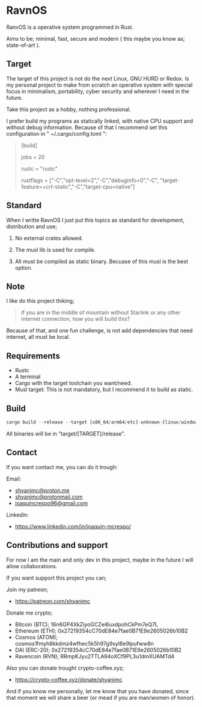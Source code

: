 # RavnOS
RanvOS is a operative system programmed in Rust.

Aims to be; minimal, fast, secure and modern ( this maybe you know as; state-of-art ).

## Target
The target of this project is not do the next Linux, GNU HURD or Redox. Is my personal project to make from scratch an operative system with special focus in minimalism, portability, cyber security and wherever I need in the future.

Take this project as a hobby, nothing professional.

I prefer build my programs as statically linked, with native CPU support and without debug information. Because of that I recommend set this configuration in " ~/.cargo/config.toml ":

> \[build]
> 
> jobs = 20
> 
> 
> rustc = "rustc"
> 
> rustflags = ["-C","opt-level=2","-C","debuginfo=0","-C", "target-feature=+crt-static","-C","target-cpu=native"]

## Standard

When I writte RavnOS I just put this topics as standard for development, distribution and use;

1. No external crates allowed.

2. The musl lib is used for compile.

3. All must be compiled as static binary. Becuase of this musl is the best option.

## Note
I like do this project thiking; 

> if you are in the middle of mountain without Starlink or any other internet connection, how you will build this?

Because of that, and one fun challenge, is not add dependencies that need internet, all must be local. 

## Requirements 
- Rustc
- A terminal
- Cargo with the target toolchain you want/need.
- Musl target: This is not mandatory, but I recommend it to build as static.

## Build

```rust
cargo build --release --target [x86_64/arm64/etc]-unknown-[linux/windows/etc]-musl
```

All binaries will be in "target/\[TARGET]/release".

## Contact
If you want contact me, you can do it trough:

Email:

- shyanjmc@proton.me
- shyanjmc@protonmail.com
- joaquincrespo96@gmail.com

Linkedin:

- https://www.linkedin.com/in/joaquin-mcrespo/ 

## Contributions and support

For now I am the main and only dev in this project, maybe in the future I will allow collaborations. 

If you want support this project you can;

Join my patreon;

- https://patreon.com/shyanjmc

Donate me crypto;

- Bitcoin (BTC); 16n6GP4XkZiyoGCZei6uxdpohCkPm7eQ7L
- Ethereum (ETH); 0x27219354cC70dE84e7fae0B71E9e2605026b10B2
- Cosmos (ATOM); cosmos1fmyh8kkdmz4wfhec5k5h97g9syl8e9lpufww8n
- DAI (ERC-20); 0x27219354cC70dE84e7fae0B71E9e2605026b10B2
- Ravencoin (RVN); RRmpKJyu2TTLA94oXCf9PL3u1dmXUAMTd4

Also you can donate trought crypto-coffee.xyz;

- https://crypto-coffee.xyz/donate/shyanjmc

And if you know me personally, let me know that you have donated, since that moment we will share a beer (or mead if you are man/women of honor).
